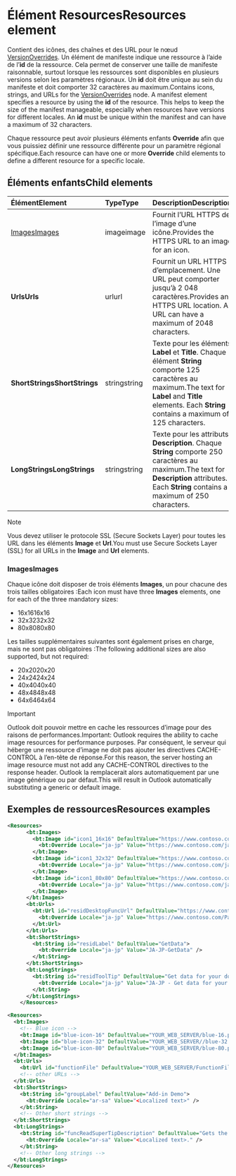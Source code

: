 # <a name="resources-element"></a><span data-ttu-id="8dee0-101">Élément Resources</span><span class="sxs-lookup"><span data-stu-id="8dee0-101">Resources element</span></span>

<span data-ttu-id="8dee0-p101">Contient des icônes, des chaînes et des URL pour le nœud [VersionOverrides](versionoverrides.md). Un élément de manifeste indique une ressource à l’aide de l’**id** de la ressource. Cela permet de conserver une taille de manifeste raisonnable, surtout lorsque les ressources sont disponibles en plusieurs versions selon les paramètres régionaux. Un **id** doit être unique au sein du manifeste et doit comporter 32 caractères au maximum.</span><span class="sxs-lookup"><span data-stu-id="8dee0-p101">Contains icons, strings, and URLs for the [VersionOverrides](versionoverrides.md) node. A manifest element specifies a resource by using the **id** of the resource. This helps to keep the size of the manifest manageable, especially when resources have versions for different locales. An **id** must be unique within the manifest and can have a maximum of 32 characters.</span></span>

<span data-ttu-id="8dee0-106">Chaque ressource peut avoir plusieurs éléments enfants **Override** afin que vous puissiez définir une ressource différente pour un paramètre régional spécifique.</span><span class="sxs-lookup"><span data-stu-id="8dee0-106">Each resource can have one or more **Override** child elements to define a different resource for a specific locale.</span></span>

## <a name="child-elements"></a><span data-ttu-id="8dee0-107">Éléments enfants</span><span class="sxs-lookup"><span data-stu-id="8dee0-107">Child elements</span></span>

|  <span data-ttu-id="8dee0-108">Élément</span><span class="sxs-lookup"><span data-stu-id="8dee0-108">Element</span></span> |  <span data-ttu-id="8dee0-109">Type</span><span class="sxs-lookup"><span data-stu-id="8dee0-109">Type</span></span>  |  <span data-ttu-id="8dee0-110">Description</span><span class="sxs-lookup"><span data-stu-id="8dee0-110">Description</span></span>  |
|:-----|:-----|:-----|
|  [<span data-ttu-id="8dee0-111">Images</span><span class="sxs-lookup"><span data-stu-id="8dee0-111">Images</span></span>](#images)            |  <span data-ttu-id="8dee0-112">image</span><span class="sxs-lookup"><span data-stu-id="8dee0-112">image</span></span>   |  <span data-ttu-id="8dee0-113">Fournit l’URL HTTPS de l’image d’une icône.</span><span class="sxs-lookup"><span data-stu-id="8dee0-113">Provides the HTTPS URL to an image for an icon.</span></span> |
|  <span data-ttu-id="8dee0-114">**Urls**</span><span class="sxs-lookup"><span data-stu-id="8dee0-114">**Urls**</span></span>                |  <span data-ttu-id="8dee0-115">url</span><span class="sxs-lookup"><span data-stu-id="8dee0-115">url</span></span>     |  <span data-ttu-id="8dee0-p102">Fournit un URL HTTPS d’emplacement. Une URL peut comporter jusqu’à 2 048 caractères.</span><span class="sxs-lookup"><span data-stu-id="8dee0-p102">Provides an HTTPS URL location. A URL can have a maximum of 2048 characters.</span></span> |
|  <span data-ttu-id="8dee0-118">**ShortStrings**</span><span class="sxs-lookup"><span data-stu-id="8dee0-118">**ShortStrings**</span></span> |  <span data-ttu-id="8dee0-119">string</span><span class="sxs-lookup"><span data-stu-id="8dee0-119">string</span></span>  |  <span data-ttu-id="8dee0-p103">Texte pour les éléments **Label** et **Title**. Chaque élément **String** comporte 125 caractères au maximum.</span><span class="sxs-lookup"><span data-stu-id="8dee0-p103">The text for **Label** and **Title** elements. Each **String** contains a maximum of 125 characters.</span></span>|
|  <span data-ttu-id="8dee0-122">**LongStrings**</span><span class="sxs-lookup"><span data-stu-id="8dee0-122">**LongStrings**</span></span>  |  <span data-ttu-id="8dee0-123">string</span><span class="sxs-lookup"><span data-stu-id="8dee0-123">string</span></span>  | <span data-ttu-id="8dee0-p104">Texte pour les attributs **Description**. Chaque **String** comporte 250 caractères au maximum.</span><span class="sxs-lookup"><span data-stu-id="8dee0-p104">The text for **Description** attributes. Each **String** contains a maximum of 250 characters.</span></span>|

> [!NOTE]
> <span data-ttu-id="8dee0-126">Vous devez utiliser le protocole SSL (Secure Sockets Layer) pour toutes les URL dans les éléments **Image** et **Url**.</span><span class="sxs-lookup"><span data-stu-id="8dee0-126">You must use Secure Sockets Layer (SSL) for all URLs in the **Image** and **Url** elements.</span></span>

### <a name="images"></a><span data-ttu-id="8dee0-127">Images</span><span class="sxs-lookup"><span data-stu-id="8dee0-127">Images</span></span>
<span data-ttu-id="8dee0-128">Chaque icône doit disposer de trois éléments **Images**, un pour chacune des trois tailles obligatoires :</span><span class="sxs-lookup"><span data-stu-id="8dee0-128">Each icon must have three  **Images** elements, one for each of the three mandatory sizes:</span></span>

- <span data-ttu-id="8dee0-129">16x16</span><span class="sxs-lookup"><span data-stu-id="8dee0-129">16x16</span></span>
- <span data-ttu-id="8dee0-130">32x32</span><span class="sxs-lookup"><span data-stu-id="8dee0-130">32x32</span></span>
- <span data-ttu-id="8dee0-131">80x80</span><span class="sxs-lookup"><span data-stu-id="8dee0-131">80x80</span></span>

<span data-ttu-id="8dee0-132">Les tailles supplémentaires suivantes sont également prises en charge, mais ne sont pas obligatoires :</span><span class="sxs-lookup"><span data-stu-id="8dee0-132">The following additional sizes are also supported, but not required:</span></span>

- <span data-ttu-id="8dee0-133">20x20</span><span class="sxs-lookup"><span data-stu-id="8dee0-133">20x20</span></span>
- <span data-ttu-id="8dee0-134">24x24</span><span class="sxs-lookup"><span data-stu-id="8dee0-134">24x24</span></span>
- <span data-ttu-id="8dee0-135">40x40</span><span class="sxs-lookup"><span data-stu-id="8dee0-135">40x40</span></span>
- <span data-ttu-id="8dee0-136">48x48</span><span class="sxs-lookup"><span data-stu-id="8dee0-136">48x48</span></span>
- <span data-ttu-id="8dee0-137">64x64</span><span class="sxs-lookup"><span data-stu-id="8dee0-137">64x64</span></span>

> [!IMPORTANT] 
> <span data-ttu-id="8dee0-138">Outlook doit pouvoir mettre en cache les ressources d’image pour des raisons de performances.</span><span class="sxs-lookup"><span data-stu-id="8dee0-138">Important:  Outlook requires the ability to cache image resources for performance purposes.</span></span> <span data-ttu-id="8dee0-139">Par conséquent, le serveur qui héberge une ressource d’image ne doit pas ajouter les directives CACHE-CONTROL à l’en-tête de réponse.</span><span class="sxs-lookup"><span data-stu-id="8dee0-139">For this reason, the server hosting an image resource must not add any CACHE-CONTROL directives to the response header.</span></span> <span data-ttu-id="8dee0-140">Outlook la remplacerait alors automatiquement par une image générique ou par défaut.</span><span class="sxs-lookup"><span data-stu-id="8dee0-140">This will result in Outlook automatically substituting a generic or default image.</span></span>    

## <a name="resources-examples"></a><span data-ttu-id="8dee0-141">Exemples de ressources</span><span class="sxs-lookup"><span data-stu-id="8dee0-141">Resources examples</span></span> 

```XML
<Resources>
      <bt:Images>
        <bt:Image id="icon1_16x16" DefaultValue="https://www.contoso.com/icon_default.png">
          <bt:Override Locale="ja-jp" Value="https://www.contoso.com/ja-jp16-icon_default.png" />
        </bt:Image>
        <bt:Image id="icon1_32x32" DefaultValue="https://www.contoso.com/icon_default.png">
          <bt:Override Locale="ja-jp" Value="https://www.contoso.com/ja-jp32-icon_default.png" />
        </bt:Image>
        <bt:Image id="icon1_80x80" DefaultValue="https://www.contoso.com/icon_default.png">
          <bt:Override Locale="ja-jp" Value="https://www.contoso.com/ja-jp80-icon_default.png" />
        </bt:Image>
      </bt:Images>
      <bt:Urls>
        <bt:Url id="residDesktopFuncUrl" DefaultValue="https://www.contoso.com/Pages/Home.aspx">
          <bt:Override Locale="ja-jp" Value="https://www.contoso.com/Pages/Home.aspx" />
        </bt:Url>
      </bt:Urls>
      <bt:ShortStrings>
        <bt:String id="residLabel" DefaultValue="GetData">
          <bt:Override Locale="ja-jp" Value="JA-JP-GetData" />
        </bt:String>
      </bt:ShortStrings>
      <bt:LongStrings>
        <bt:String id="residToolTip" DefaultValue="Get data for your document.">
          <bt:Override Locale="ja-jp" Value="JA-JP - Get data for your document." />
        </bt:String>
      </bt:LongStrings>
    </Resources>
```

```xml
<Resources>
  <bt:Images>
    <!-- Blue icon -->
    <bt:Image id="blue-icon-16" DefaultValue="YOUR_WEB_SERVER/blue-16.png"/>
    <bt:Image id="blue-icon-32" DefaultValue="YOUR_WEB_SERVER//blue-32.png"/>
    <bt:Image id="blue-icon-80" DefaultValue="YOUR_WEB_SERVER/blue-80.png"/>
  </bt:Images>
  <bt:Urls>
    <bt:Url id="functionFile" DefaultValue="YOUR_WEB_SERVER/FunctionFile/Functions.html"/>
    <!-- other URLs -->
  </bt:Urls>
  <bt:ShortStrings>
    <bt:String id="groupLabel" DefaultValue="Add-in Demo">
      <bt:Override Locale="ar-sa" Value="<Localized text>" />
    </bt:String>
    <!-- Other short strings -->
  </bt:ShortStrings>
  <bt:LongStrings>
    <bt:String id="funcReadSuperTipDescription" DefaultValue="Gets the subject of the message or appointment.">
      <bt:Override Locale="ar-sa" Value="<Localized text>." />
    </bt:String>
    <!-- Other long strings -->
  </bt:LongStrings>
</Resources>
```

